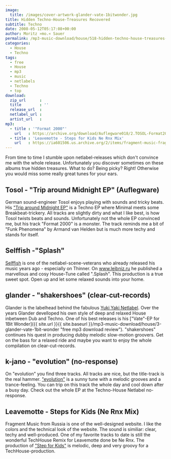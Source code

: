 ```yaml
---
image:
  title: /images/cover-artwork-glander-vate-1bitwonder.jpg
title: Hidden Techno-House-Treasures Recovered
subtitle: Techno
date: 2008-05-12T05:17:08+00:00
author: Moritz »mo.« Sauer
permalink: /mp3-music-download/house/518-hidden-techno-house-treasures-recoverd
categories:
  - House
  - Techno
tags:
  - free
  - House
  - mp3
  - music
  - netlabels
  - Techno
  - top
download:
  zip_url      : 
  title        : ''
  release_url  : 
  netlabel_url : 
  artist_url   : 
mp3:
  - title : '"Format 2000"'
    url   : https://archive.org/download/Auflegware018/2.TOSOL-Format2000_TriparoundMidnightEP_alw018.mp3
  - title : 'Leavemotte - Steps for Kids Ne Rnx Mix'
    url   : https://ia601506.us.archive.org/2/items/fragment-music-frag003/frag003_-_02_Leavemotte_-_Steps_for_Kids_Ne_Rnx_Mix.mp3
---
```

From time to time I stumble upon netlabel-releases which don't convince me with the whole release. Unfortunately you discover sometimes on these albums true hidden treasures. What to do? Being picky? Right! Otherwise you would miss some really great tunes for your ears.<!--more-->

## Tosol - "Trip around Midnight EP" (Auflegware)

German sound-engineer Tosol enjoys playing with sounds and tricky beats. His <a href="https://archive.org/details/Auflegware018" target="_blank">"Trip around Midnight EP"</a> is a Techno EP where Minimal meets some Breakbeat-trickery. All tracks are slightly dirty and what I like best, is how Tosol twists beats and sounds. Unfortunately not the whole EP convinced me, but his track "Format 2000" is a monster. The track reminds me a bit of "Funk Phenomena" by Armand van Helden but is much more techy and stands for itself.

## Selffish -"Splash"

<a href="http://www.selffish.org" target="_blank">Selffish</a> is one of the netlabel-scene-veterans who already released his music years ago - especially on Thinner. On www.leibniz.ru he published a marvellous and cosy House-Tune called ".Splash". This production is a true sweet spot. Open up and let some relaxed sounds into your home.

## glander - "shakershoes" (clear-cut-records)

Glander is the labelhead behind the fabulous <a href="http://www.yukiyaki.org" target="_blank">Yuki Yaki Netlabel</a>. Over the years Glander develloped his own style of deep and relaxed House inbetween Dub and Techno. One of his best releases is his ["Vate"-EP for 1Bit Wonder]({{ site.url }}{{ site.baseurl }}/mp3-music-download/house/3-glander-vate-1bit-wonder "free mp3 download review"). "shakershoes" continues his quest in producing dubby melodic slow-motion groovers. Get on the bass for a relaxed ride and maybe you want to enjoy the whole compilation on clear-cut-records.

## k-jano - "evolution" (no-response)

On "evolution" you find three tracks. All tracks are nice, but the title-track is the real hammer. ["evolution"](https://archive.org/details/nore015) is a sunny tune with a melodic grooves and a trance-feeling. You can trip on this track the whole day and cool down after a busy day. Check out the whole EP at the Techno-House Netlabel no-response.

## Leavemotte - Steps for Kids (Ne Rnx Mix)

Fragment Music from Russia is one of the well-designed website. I like the colors and the technical look of the website. The sound is similiar: clear, techy and well-produced. One of my favorite tracks to date is still the wonderful TechHouse Remix for Leavemotte done be Ne Rnx. The production of <a href="https://archive.org/details/fragment-music-frag003" target="_blank">"Step for Kids"</a> is melodic, deep and very groovy for a TechHouse-production.
